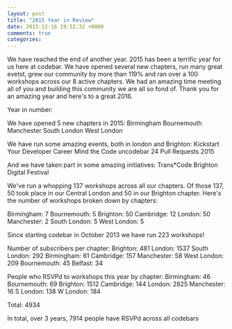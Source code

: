 ```yaml
---
layout: post
title: "2015 Year in Review"
date: 2015-12-16 19:52:32 +0000
comments: true
categories: 
---
```


We have reached the end of another year. 2015 has been a terrific year for us here at codebar. We have opened several new chapters, run many great evetst, grew our community by more than 119% and ran over a 100 workshops across our 8 active chapters. We had an amazing time meeting all of you and building this community we are all so fond of. Thank you for an amazing year and here's to a great 2016.

Year in number:

We have opened 5 new chapters in 2015:
Birmingham
Bournemouth
Manchester
South London
West London

We have run some amazing events, both in london and Brighton:
Kickstart Your Developer Career
Mind the Code
uncodebar
24 Pull Requests 2015

And we have taken part in some amazing initiatives:
Trans*Code
Brighton Digital Festival


We've run a whopping 137 workshops across all our chapters. Of those 137, 50 took place in our Central London and 50 in our Brighton chapter. Here's the number of workshops broken down by chapters:

Birmingham: 7
Bournemouth: 5
Brighton: 50
Cambridge: 12
London: 50
Manchester: 2
South London: 5
West London: 5

Since starting codebar in October 2013 we have run 223 workshops!

Number of subscribers per chapter:
Brighton: 481
London: 1537
South London: 292
Birmingham: 61
Cambridge: 157
Manchester: 58
West London: 209
Bournemouth: 45
Belfast: 34


People who RSVPd to workshops this year by chapter:
Birmingham: 46
Bournemouth: 69
Brighton: 1512
Cambridge: 144
London: 2825
Manchester: 16
S London: 138
W London: 184

Total: 4934

In total, over 3 years, 7914 people have RSVPd across all codebars